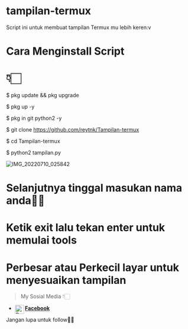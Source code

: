 # tampilan-termux
Script ini untuk membuat tampilan Termux mu lebih keren:v

# Cara Menginstall Script
# 👇🏻


$ pkg update && pkg upgrade

$ pkg up -y

$ pkg in git python2 -y

$ git clone https://github.com/reytnk/Tampilan-termux

$ cd Tampilan-termux

$ python2 tampilan.py

![IMG_20220710_025842](https://user-images.githubusercontent.com/108567421/178120877-ebf037e3-613d-49f1-8f1f-7eee4f46dc3a.jpg)

# Selanjutnya tinggal masukan nama anda👏🏻

# Ketik exit lalu tekan enter untuk memulai tools

# Perbesar atau Perkecil layar untuk menyesuaikan tampilan 

> My Sosial Media 👇🏻
* [<img alt="Dunia-Kode's Facebook" align="left" width="24px" src="https://cdn.jsdelivr.net/npm/simple-icons@v3/icons/facebook.svg" /> <b>Facebook</b>](https://www.facebook.com/tanoko.iansyah)<br />


Jangan lupa untuk follow👏🏻
